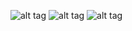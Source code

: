 ![alt tag](https://i.postimg.cc/C1cGg8hj/strawpage-picasso-JEb-Opt-Fvdlwhhiqaj-Ap-V-png.webp)
![alt tag](https://i.postimg.cc/Y9DWVwRR/strawpage-picasso-zu-Bzjc-Cf-Ljimql-FTm-Gyq-png.webp)
![alt tag](https://i.postimg.cc/25wvQWBP/strawpage-picasso-Vpqhvn-PABZOu-RFas-Arz-U-png.webp)
